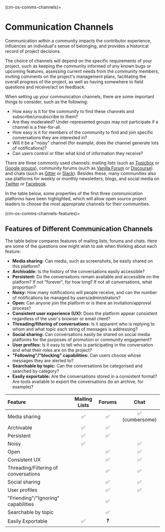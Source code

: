 (cm-os-comms-channels)=
# Communication Channels

Communication within a community impacts the contributor experience, influences an individual's sense of belonging, and provides a historical record of project decisions.

The choice of channels will depend on the specific requirements of your project, such as keeping the community informed of any known bugs or upcoming features, assessing current needs from the community members, inviting comments on the project's management plans, facilitating the overall progress of the project, as well as having somewhere to field questions and receive/act on feedback.

When setting up your communication channels, there are some important things to consider, such as the following:

* How easy is it for the community to find these channels and subscribe/unsubscribe to them?
* Are they moderated? Under-represented groups may not participate if a channel is a free-for-all.
* How easy is it for members of the community to find and join specific conversations they are interested in?
* Will it be a "noisy" channel (for example, does the channel generate lots of notifications)?
* Can users control or filter what kind of information they receive?

There are three commonly used channels: mailing lists (such as [Topicbox](https://www.topicbox.com/) or [Google groups](https://support.google.com/mail/thread/14635045?hl=en)), community forums (such as [Vanilla Forum](https://vanillaforums.com/en/software/) or [Discourse](https://www.discourse.org/)) and chats (such as [Gitter](https://gitter.im/) or [Slack](https://app.slack.com/signin)).
Besides these, many communities also use platforms for weekly or monthly newsletters, blogs, and social media on [Twitter](https://twitter.com/) or [Facebook](https://www.facebook.com/).

In the table below, some properties of the first three communication platforms have been highlighted, which will allow open source project leaders to choose the most appropriate channels for their communities.

(cm-os-comms-channels-features)=
## Features of Different Communication Channels

The table below compares features of mailing lists, forums and chats.
Here are some of the questions one might wish to ask when thinking about each feature:

- **Media sharing:** Can media, such as screenshots, be easily shared on this platform?
- **Archivable:** Is the history of the conversations easily accessible?
- **Persistent:** Do the conversations remain available and accessible on the platform? If not "forever", for how long? If not all conversations, what proportion?
- **Noisy:** How many notifications will people receive, and can the number of notifications be managed by users/administrators?
- **Open:** Can anyone join the platform or is there an invitation/approval process?
- **Consistent user experience (UX):** Does the platform appear consistent regardless of the user's browser or email client?
- **Threading/filtering of conversations:** Is it apparent who is replying to whom and what topic each string of messages is addressing?
- **Social sharing:** Can conversations easily be shared on social media platforms for the purposes of promotion or community engagement?
- **User profiles:** Is it easy to tell who is participating in the conversation and what their roles are on the project?
- **"Following"/"blocking" capabilities:** Can users choose whose messages they are alerted to?
- **Searchable by topic:** Can the conversations be categorised and searched by category?
- **Easily exportable:** Are the conversations stored in a consistent format? Are tools available to export the conversations (to an archive, for example)?

| Feature | Mailing Lists | Forums | Chat |
| :--- | :---: | :---: | :---: |
| Media sharing | ✅ | ✅ | ✅ (cumbersome) |
| Archivable | ✅ | ✅ | |
| Persistent | ✅ | ✅ | |
| Noisy | ✅ | | ✅ |
| Open | | ✅ | ✅ |
| Consistent UX | | ✅ | ✅ |
| Threading/Filtering of conversations | | ✅ | ✅ |
| Social sharing | | ✅ | ✅ |
| User profiles | | ✅ | ✅ |
| "Friending"/"Ignoring" capabilities | | ✅ | |
| Searchable by topic | | ✅ | |
| Easily Exportable | ✅ | ❓ | |
